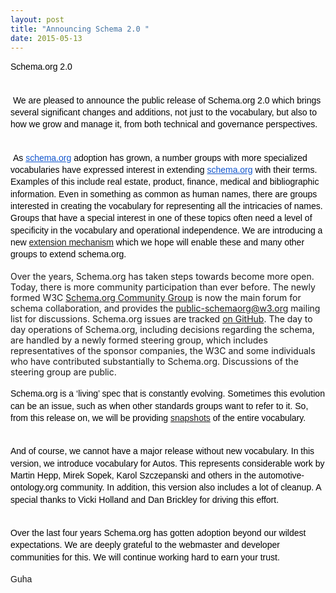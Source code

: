 ```yaml
---
layout: post
title: "Announcing Schema 2.0 "
date: 2015-05-13
---
```


<div dir="ltr" style="text-align: left;">
<div dir="ltr" style="line-height: 1.38; margin-bottom: 0pt; margin-top: 0pt;">
<span style="background-color: transparent; color: black; font-family: Arial; font-size: 14px; font-style: normal; font-variant: normal; font-weight: normal; text-decoration: none; vertical-align: baseline; white-space: pre-wrap;">Schema.org 2.0</span></div>
<b id="docs-internal-guid-511824a3-493c-58e4-12e3-ff3a0e8c1d84" style="font-weight: normal;"><br /></b>
<br />
<div dir="ltr" style="line-height: 1.38; margin-bottom: 0pt; margin-top: 0pt;">
<span style="background-color: transparent; color: black; font-family: Arial; font-size: 14px; font-style: normal; font-variant: normal; font-weight: normal; text-decoration: none; vertical-align: baseline; white-space: pre-wrap;"> We are pleased to announce the public release of Schema.org 2.0 which brings several significant changes and additions, not just to the vocabulary, but also to how we grow and manage it, from both technical and governance perspectives.</span></div>
<b style="font-weight: normal;"><br /></b>
<br />
<div dir="ltr" style="line-height: 1.38; margin-bottom: 0pt; margin-top: 0pt;">
<span style="background-color: white; color: black; font-family: Arial; font-size: 14px; font-style: normal; font-variant: normal; font-weight: normal; text-decoration: none; vertical-align: baseline; white-space: pre-wrap;"> As</span><a href="http://schema.org/" style="text-decoration: none;"><span style="background-color: white; color: black; font-family: Arial; font-size: 14px; font-style: normal; font-variant: normal; font-weight: normal; text-decoration: none; vertical-align: baseline; white-space: pre-wrap;"> </span><span style="background-color: white; color: #1155cc; font-family: Arial; font-size: 14px; font-style: normal; font-variant: normal; font-weight: normal; text-decoration: underline; vertical-align: baseline; white-space: pre-wrap;">schema.org</span></a><span style="background-color: white; color: black; font-family: Arial; font-size: 14px; font-style: normal; font-variant: normal; font-weight: normal; text-decoration: none; vertical-align: baseline; white-space: pre-wrap;"> adoption has grown, a number groups with more specialized vocabularies have expressed interest in extending</span><a href="http://schema.org/" style="text-decoration: none;"><span style="background-color: white; color: black; font-family: Arial; font-size: 14px; font-style: normal; font-variant: normal; font-weight: normal; text-decoration: none; vertical-align: baseline; white-space: pre-wrap;"> </span><span style="background-color: white; color: #1155cc; font-family: Arial; font-size: 14px; font-style: normal; font-variant: normal; font-weight: normal; text-decoration: underline; vertical-align: baseline; white-space: pre-wrap;">schema.org</span></a><span style="background-color: white; color: black; font-family: Arial; font-size: 14px; font-style: normal; font-variant: normal; font-weight: normal; text-decoration: none; vertical-align: baseline; white-space: pre-wrap;"> with their terms. Examples of this include real estate, product, finance, medical and bibliographic information. Even in something as common as human names, there are groups interested in creating the vocabulary for representing all the intricacies of names. Groups that have a special interest in one of these topics often need a level of specificity in the vocabulary and operational independence. We are introducing a new <a href="http://schema.org/docs/extension.html">extension mechanism</a> which we hope will enable these and many other groups to extend schema.org.</span></div>
<b style="font-weight: normal;"><br /></b>
Over the years, Schema.org has taken steps towards become more open. Today, there is more community participation than ever before. The newly formed W3C <a href="http://www.w3.org/community/schemaorg">Schema.org Community Group</a> is now the main forum for schema collaboration, and provides the <a href="https://lists.w3.org/Archives/Public/public-schemaorg/">public-schemaorg@w3.org</a> mailing list for discussions. Schema.org issues are tracked <a href="http://github.com/schemaorg/schemaorg/issues">on GitHub</a>. The day to day operations of Schema.org, including decisions regarding the schema, are handled by a newly formed steering group, which includes representatives of the sponsor companies, the W3C and some individuals who have contributed substantially to Schema.org. Discussions of the steering group are public.<br />
<div>
<br />
<div dir="ltr" style="line-height: 1.38; margin-bottom: 0pt; margin-top: 0pt;">
<span style="background-color: white; color: black; font-family: Arial; font-size: 14px; font-style: normal; font-variant: normal; font-weight: normal; text-decoration: none; vertical-align: baseline; white-space: pre-wrap;">Schema.org is a ‘living’ spec that is constantly evolving. Sometimes this evolution can be an issue, such as when other standards groups want to refer to it. So, from this release on, we will be providing <a href="http://schema.org/version/">snapshots</a> of the entire vocabulary.</span></div>
<b style="font-weight: normal;"><br /></b>
<br />
<div dir="ltr" style="line-height: 1.38; margin-bottom: 0pt; margin-top: 0pt;">
<span style="background-color: transparent; color: black; font-family: Arial; font-size: 14px; font-style: normal; font-variant: normal; font-weight: normal; text-decoration: none; vertical-align: baseline; white-space: pre-wrap;">And of course, we cannot have a major release without new vocabulary. In this version, we introduce vocabulary for Autos. This represents considerable work by Martin Hepp, Mirek Sopek, Karol Szczepanski and others in the automotive-ontology.org community. In addition, this version also includes a lot of cleanup. A special thanks to Vicki Holland and Dan Brickley for driving this effort.</span></div>
<b style="font-weight: normal;"><br /></b>
<br />
<div dir="ltr" style="line-height: 1.38; margin-bottom: 0pt; margin-top: 0pt;">
<span style="background-color: transparent; color: black; font-family: Arial; font-size: 14px; font-style: normal; font-variant: normal; font-weight: normal; text-decoration: none; vertical-align: baseline; white-space: pre-wrap;">Over the last four years Schema.org has gotten adoption beyond our wildest expectations. We are deeply grateful to the webmaster and developer communities for this. We will continue working hard to earn your trust.</span></div>
<br />
<span style="font-family: Arial; font-size: 14px; vertical-align: baseline; white-space: pre-wrap;">Guha</span></div>
</div>